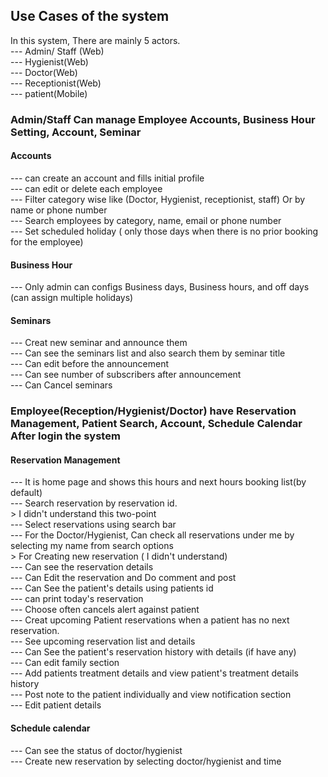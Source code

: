 ## Use Cases of the system
In this system, There are mainly 5 actors. 
<br>--- Admin/ Staff (Web)
<br>--- Hygienist(Web)
<br>--- Doctor(Web)
<br>--- Receptionist(Web)
<br>--- patient(Mobile)

### Admin/Staff Can manage Employee Accounts, Business Hour Setting, Account, Seminar
#### Accounts 
--- can create an account and fills initial profile
<br>--- can edit or delete each employee 
<br>--- Filter category wise like (Doctor, Hygienist, receptionist, staff) Or by name or phone number
<br>--- Search employees by category, name, email or phone number
<br>--- Set scheduled holiday ( only those days when there is no prior booking for the employee)
#### Business Hour
--- Only admin can configs Business days, Business hours, and off days (can assign multiple holidays)
#### Seminars
--- Creat new seminar and announce them
<br>--- Can see the seminars list  and also search them by seminar title
<br>--- Can edit before the announcement
<br>--- Can see number of subscribers after announcement
<br>--- Can Cancel seminars
### Employee(Reception/Hygienist/Doctor) have Reservation Management, Patient Search, Account, Schedule Calendar After login the system
#### Reservation Management
--- It is home page and shows this hours and next hours booking list(by default)
<br>--- Search reservation by reservation id. 
<br>> I didn't understand this two-point 
<br>--- Select reservations using search bar
<br>--- For the Doctor/Hygienist, Can check all reservations under me by selecting my name from search options
<br>> For Creating new reservation ( I didn't understand)
<br>--- Can see the reservation details 
<br>--- Can Edit the reservation and Do comment and post
<br>--- Can See the patient's details using patients id
<br>--- can print today's reservation
<br>--- Choose often cancels alert against patient
<br>--- Creat upcoming Patient reservations when a patient has no next reservation.
<br>--- See upcoming reservation list and details
<br>--- Can See the patient's reservation history with details (if have any)
<br>--- Can edit family section 
<br>--- Add patients treatment details and view patient's treatment details history
<br>--- Post note to the patient individually and view notification section
<br>--- Edit patient details
#### Schedule calendar
--- Can see the status of doctor/hygienist
<br>--- Create new reservation by selecting doctor/hygienist and time

